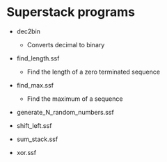 # Superstack programs

* dec2bin
    * Converts decimal to binary

* find_length.ssf
    * Find the length of a zero terminated sequence

* find_max.ssf
    * Find the maximum of a sequence

* generate_N_random_numbers.ssf

* shift_left.ssf

* sum_stack.ssf

* xor.ssf 
